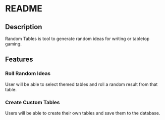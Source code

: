 # README

## Description

Random Tables is tool to generate random ideas for writing or tabletop gaming.

## Features

### Roll Random Ideas
User will be able to select themed tables and roll a random result from that table.


### Create Custom Tables
Users will be able to create their own tables and save them to the database.